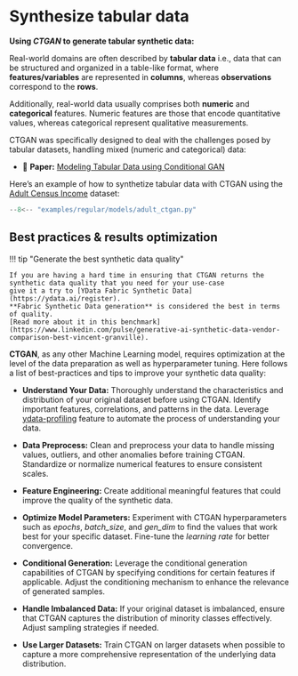 # Synthesize tabular data

**Using *CTGAN* to generate tabular synthetic data:**

Real-world domains are often described by **tabular data** i.e., data that can be structured and organized in a table-like format, where **features/variables** are represented in **columns**, whereas **observations** correspond to the **rows**.

Additionally, real-world data usually comprises both **numeric** and **categorical** features. Numeric features are those that encode quantitative values, whereas categorical represent qualitative measurements.

CTGAN was specifically designed to deal with the challenges posed by tabular datasets, handling mixed (numeric and categorical) data:

- 📑 **Paper:** [Modeling Tabular Data using Conditional GAN](https://arxiv.org/pdf/1907.00503.pdf)

Here’s an example of how to synthetize tabular data with CTGAN using the [Adult Census Income](https://www.kaggle.com/datasets/uciml/adult-census-income?resource=download) dataset:

```python
--8<-- "examples/regular/models/adult_ctgan.py"
```

## Best practices & results optimization

!!! tip "Generate the best synthetic data quality"
    
    If you are having a hard time in ensuring that CTGAN returns the synthetic data quality that you need for your use-case
    give it a try to [YData Fabric Synthetic Data](https://ydata.ai/register). 
    **Fabric Synthetic Data generation** is considered the best in terms of quality. 
    [Read more about it in this benchmark](https://www.linkedin.com/pulse/generative-ai-synthetic-data-vendor-comparison-best-vincent-granville). 

**CTGAN**, as any other Machine Learning model, requires optimization at the level of the data preparation as well as 
hyperparameter tuning. Here follows a list of best-practices and tips to improve your synthetic data quality:

- **Understand Your Data:**
Thoroughly understand the characteristics and distribution of your original dataset before using CTGAN.
Identify important features, correlations, and patterns in the data.
Leverage [ydata-profiling](https://pypi.org/project/ydata-profiling/) feature to automate the process of understanding your data.

- **Data Preprocess:**
Clean and preprocess your data to handle missing values, outliers, and other anomalies before training CTGAN.
Standardize or normalize numerical features to ensure consistent scales.

- **Feature Engineering:**
Create additional meaningful features that could improve the quality of the synthetic data.

- **Optimize Model Parameters:**
Experiment with CTGAN hyperparameters such as *epochs*, *batch_size*, and *gen_dim* to find the values that work best
for your specific dataset.
Fine-tune the *learning rate* for better convergence.

- **Conditional Generation:**
Leverage the conditional generation capabilities of CTGAN by specifying conditions for certain features if applicable.
Adjust the conditioning mechanism to enhance the relevance of generated samples.

- **Handle Imbalanced Data:**
If your original dataset is imbalanced, ensure that CTGAN captures the distribution of minority classes effectively.
Adjust sampling strategies if needed.

- **Use Larger Datasets:**
Train CTGAN on larger datasets when possible to capture a more comprehensive representation of the underlying data distribution.